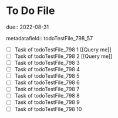 # To Do File

due:: 2022-08-31

metadatafield:: todoTestFile_798_57

- [ ] Task of todoTestFile_798 1 [[Query me]]
- [ ] Task of todoTestFile_798 2 [[Query me]]
- [ ] Task of todoTestFile_798 3
- [ ] Task of todoTestFile_798 4
- [ ] Task of todoTestFile_798 5
- [ ] Task of todoTestFile_798 6
- [ ] Task of todoTestFile_798 7
- [ ] Task of todoTestFile_798 8
- [ ] Task of todoTestFile_798 9
- [ ] Task of todoTestFile_798 10
